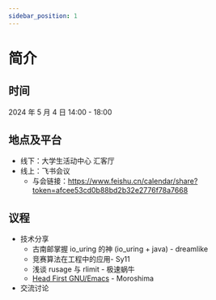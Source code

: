 ```yaml
---
sidebar_position: 1
---
```


# 简介

## 时间

2024 年 5 月 4 日 14:00 - 18:00

## 地点及平台

- 线下：大学生活动中心 汇客厅
- 线上：飞书会议
  - 与会链接：https://www.feishu.cn/calendar/share?token=afcee53cd0b88bd2b32e2776f78a7668

## 议程

- 技术分享
  - 古南邮掌握 io_uring 的神 (io_uring + java) - dreamlike
  - 竞赛算法在工程中的应用- Sy11
  - 浅谈 rusage 与 rlimit - 极速蜗牛
  - [Head First GNU/Emacs](./head-first-emacs) - Moroshima
- 交流讨论